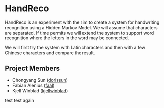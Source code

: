 HandReco
========
HandReco is an experiment with the aim to create a system for handwriting recognition using a Hidden Markov Model. We will assume
that characters are separated. If time permits we will extend the system to support word recognition where the letters in the word may be
connected. 

We will first try the system with Latin characters and then with a few Chinese characters and compare the result.

Project Members
---------------
*   Chongyang Sun ([dorissun](http://github.com/dorissun))
*   Fabian Alenius ([faal](http://github.com/faal))
*   Kjell Winblad ([kjellwinblad](http://github.com/kjellwinblad))

test
test again